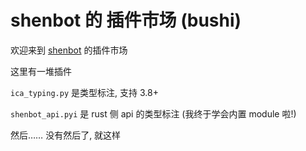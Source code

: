 # shenbot 的 插件市场 (bushi)

欢迎来到 [shenbot](https://github.com/shenjackyuanjie/icalingua-bridge-bot) 的插件市场

这里有一堆插件

`ica_typing.py` 是类型标注, 支持 3.8+

`shenbot_api.pyi` 是 rust 侧 api 的类型标注 (我终于学会内置 module 啦!)

然后…… 没有然后了, 就这样
